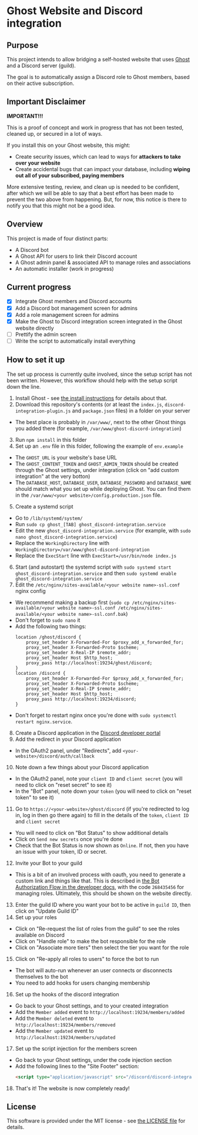 # Ghost Website and Discord integration

## Purpose

This project intends to allow bridging a self-hosted website that uses [Ghost](https://github.com/TryGhost/Ghost) and a Discord server (guild).

The goal is to automatically assign a Discord role to Ghost members, based on their active subscription.

## Important Disclaimer

**IMPORTANT!!!**

This is a proof of concept and work in progress that has not been tested, cleaned up, or secured in a lot of ways.

If you install this on your Ghost website, this might:
- Create security issues, which can lead to ways for **attackers to take over your website**
- Create accidental bugs that can impact your database, including **wiping out all of your subscribed, paying members**

More extensive testing, review, and clean up is needed to be confident, after which we will be able to say that a best effort has been made to prevent the two above from happening. But, for now, this notice is there to notify you that this might not be a good idea.

## Overview

This project is made of four distinct parts:
- A Discord bot
- A Ghost API for users to link their Discord account
- A Ghost admin panel & associated API to manage roles and associations 
- An automatic installer (work in progress)

## Current progress

- [X] Integrate Ghost members and Discord accounts
- [X] Add a Discord bot management screen for admins
- [X] Add a role management screen for admins
- [X] Make the Ghost to Discord integration screen integrated in the Ghost website directly
- [ ] Prettify the admin screen
- [ ] Write the script to automatically install everything

## How to set it up

The set up process is currently quite involved, since the setup script has not been written. However, this workflow should help with the setup script down the line.

1. Install Ghost - see [the install instructions](https://ghost.org/docs/install/ubuntu/) for details about that.
2. Download this repository's contents (or at least the `index.js`, `discord-integration-plugin.js` and `package.json` files) in a folder on your server
  - The best place is probably in `/var/www/`, next to the other Ghost things you added there (for example, `/var/www/ghost-discord-integration`)
3. Run `npm install` in this folder
4. Set up an `.env` file in this folder, following the example of `env.example`
  - The `GHOST_URL` is your website's base URL
  - The `GHOST_CONTENT_TOKEN` and `GHOST_ADMIN_TOKEN` should be created through the Ghost settings, under integration (click on "add custom integration" at the very botton)
  - The `DATABASE_HOST`, `DATABASE_USER`, `DATABASE_PASSWORD` and `DATABASE_NAME` should match what you set up while deploying Ghost. You can find them in the `/var/www/<your website>/config.production.json` file.
5. Create a systemd script
  - Go to `/lib/systemd/system/`
  - Run `sudo cp ghost_[TAB] ghost_discord-integration.service`
  - Edit the new `ghost_discord-integration.service` (for example, with `sudo nano ghost_discord-integration.service`)
  - Replace the `WorkingDirectory` line with `WorkingDirectory=/var/www/ghost-discord-integration`
  - Replace the `ExecStart` line with `ExecStart=/usr/bin/node index.js`
6. Start (and autostart) the systemd script with `sudo systemd start ghost_discord-integration.service` and then `sudo systemd enable ghost_discord-integration.service`
7. Edit the `/etc/nginx/sites-available/<your website name>-ssl.conf` nginx config
  - We recommend making a backup first (`sudo cp /etc/nginx/sites-available/<your website name>-ssl.conf /etc/nginx/sites-available/<your website name>-ssl.conf.bak`)
  - Don't forget to `sudo nano` it
  - Add the following two things:
    ```nginx
    location /ghost/discord {
        proxy_set_header X-Forwarded-For $proxy_add_x_forwarded_for;
        proxy_set_header X-Forwarded-Proto $scheme;
        proxy_set_header X-Real-IP $remote_addr;
        proxy_set_header Host $http_host;
        proxy_pass http://localhost:19234/ghost/discord;
    }
    location /discord {
        proxy_set_header X-Forwarded-For $proxy_add_x_forwarded_for;
        proxy_set_header X-Forwarded-Proto $scheme;
        proxy_set_header X-Real-IP $remote_addr;
        proxy_set_header Host $http_host;
        proxy_pass http://localhost:19234/discord;
    }
    ```
  - Don't forget to restart nginx once you're done with `sudo systemctl restart nginx.service`.
8. Create a Discord application in the [Discord developer portal](https://discord.com/developers/applications)
9. Add the redirect in your Discord application
  - In the OAuth2 panel, under "Redirects", add `<your-website>/discord/auth/callback`
10. Note down a few things about your Discord application
  - In the OAuth2 panel, note your `client ID` and `client secret` (you will need to click on "reset secret" to see it)
  - In the "Bot" panel, note down your `token` (you will need to click on "reset token" to see it)
11. Go to `https://<your-website>/ghost/discord` (if you're redirected to log in, log in then go there again) to fill in the details of the `token`, `client ID` and `client secret`
  - You will need to click on "Bot Status" to show additional details
  - Click on `Send new secrets` once you're done
  - Check that the Bot Status is now shown as `Online`. If not, then you have an issue with your token, ID or secret.
12. Invite your Bot to your guild
  - This is a bit of an involved process with oauth, you need to generate a custom link and things like that. This is described in [the Bot Authorization Flow in the developer docs](https://discord.com/developers/docs/topics/oauth2#bot-authorization-flow), with the code `268435456` for managing roles. Ultimately, this should be shown on the website directly.
13. Enter the guild ID where you want your bot to be active in `guild ID`, then click on "Update Guild ID"
14. Set up your roles
  - Click on "Re-request the list of roles from the guild" to see the roles available on Discord
  - Click on "Handle role" to make the bot responsible for the role
  - Click on "Associate more tiers" then select the tier you want for the role
15. Click on "Re-apply all roles to users" to force the bot to run
  - The bot will auto-run whenever an user connects or disconnects themselves to the bot
  - You need to add hooks for users changing membership
16. Set up the hooks of the discord integration
  - Go back to your Ghost settings, and to your created integration
  - Add the `Member added` event to `http://localhost:19234/members/added`
  - Add the `Member deleted` event to `http://localhost:19234/members/removed`
  - Add the `Member updated` event to `http://localhost:19234/members/updated`
17. Set up the script injection for the members screen
  - Go back to your Ghost settings, under the code injection section
  - Add the following lines to the "Site Footer" section:
    ```html
    <script type="application/javascript" src="/discord/discord-integration-plugin.js"></script>
    ```
18. That's it! The website is now completely ready!

## License

This software is provided under the MIT license - see [the LICENSE file](./LICENSE) for details.
